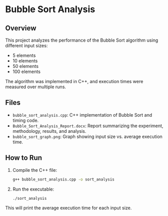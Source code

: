 # Bubble Sort Analysis

## Overview
This project analyzes the performance of the Bubble Sort algorithm using different input sizes:
- 5 elements
- 10 elements
- 50 elements
- 100 elements

The algorithm was implemented in C++, and execution times were measured over multiple runs.

## Files
- `bubble_sort_analysis.cpp`: C++ implementation of Bubble Sort and timing code.
- `Bubble_Sort_Analysis_Report.docx`: Report summarizing the experiment, methodology, results, and analysis.
- `bubble_sort_graph.png`: Graph showing input size vs. average execution time.

## How to Run
1. Compile the C++ file:
   ```bash
   g++ bubble_sort_analysis.cpp -o sort_analysis
   ```
2. Run the executable:
   ```bash
   ./sort_analysis
   ```

This will print the average execution time for each input size.
